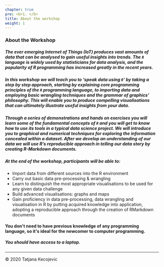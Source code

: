 ```yaml
---
chapter: true
pre: <b>1. </b>
title: About the workshop
weight: 1
---
```


### About the Workshop

##### The ever emerging Internet of Things (IoT) produces vast amounts of data that can be analysed to gain useful insights into trends. The `R` language is widely used by statisticians for data analysis, and the popularity of R programming has increased greatly in the recent years.

##### In this workshop we will teach you to ‘speak data using `R`’ by taking a step by step approach, starting by explaining core programming principles of the `R` programming language, to importing data and employing basic wrangling techniques and the grammar of graphics’ philosophy. This will enable you to produce compelling visualisations that can ultimately illustrate useful insights from your data.

##### Through a series of demonstrations and hands on exercises you will learn some of the fundamental concepts of `R` and you will get to know how to use its tools in a typical data science project. We will introduce you to graphical and numerical techniques for exploring the information concealed within a dataset. After we develop an understanding of our data we will use R’s reproducible approach in telling our data story by creating R-Markdown documents.

##### At the end of the workshop, participants will be able to:

-	Import data from different sources into the R environment 
-	Carry out basic data pre-processing & wrangling 
-	Learn to distinguish the most appropriate visualisations to be used for any given data challenge
-	Build advanced visualisations: graphs and maps
-	Gain proficiency in data pre-processing, data wrangling and visualisation in R by putting acquired knowledge into application, adopting a reproducible approach through the creation of RMarkdown documents 


#### You don't need to have previous knowledge of any programming language, so it's ideal for the newcomer to computer programming.


##### You should have access to a laptop.

-----------------------------
© 2020 Tatjana Kecojevic